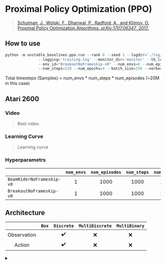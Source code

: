 # Proximal Policy Optimization (PPO)

> [Schulman, J., Wolski, F., Dhariwal, P., Radford, A., and Klimov, O. Proximal Policy Optimization Algorithms. *arXiv:1707.06347*, 2017.](https://arxiv.org/abs/1707.06347)


## How to use
```python
python -m unstable_baselines.ppo.run --rank 0 --seed 1 --logdir='./log/{env_id}/ppo_20m/{rank}' \
               --logging='training.log' --monitor_dir='monitor' --tb_logdir='' --model_dir='model' \
               --env_id="BreakoutNoFrameskip-v0" --num_envs=8 --num_episodes=20000 \
               --num_steps=128 --num_epochs=4 --batch_size=256 --verbose=2
```

Total timesteps (Samples) = num_envs * num_steps * num_episodes (~20M in this case)


## Atari 2600

### Video

> Best video

### Learning Curve

> Learning curve


### Hyperparametrs
| | `num_envs` | `num_episodes` | `num_steps` | `num_epochs` | `batch_size` |
|-|:-:|:-:|:-:|:-:|:-:|
| `BeamRiderNoFrameskip-v0`| 1 | 1000 | 1000 | 1000 | 256 |
| `BreakoutNoFrameskip-v0` | 1 | 1000 | 1000 | 1000 | 256 |

## Architecture

|             | `Box` | `Discrete`         | `MultiDiscrete` | `MultiBinary` |
|:-----------:|:-----:|:------------------:|:---------------:|:-------------:|
| Observation |       | :heavy_check_mark: | :x:             | :x:           |
| Action      |       | :heavy_check_mark: | :x:             | :x:           |



<details>
<summary></summary>
ppo_discrete
    digraph D {
        compound=true;
        splines=false;
        bgcolor="transparent";
        node [shape=box, color=black, fontsize=12, height=0.1, width=0.1];
        
        obs[label="Observation"];
        
        subgraph cluster_cnn{
            label="Nature CNN";
            graph[style=dotted];
            nature_cnn [label=<
            <TABLE BORDER="0" CELLBORDER="1" CELLSPACING="0" CELLPADDING="2">
                <TR><TD PORT="conv1">Conv2D(32, 8, 4)  </TD></TR>
                <TR><TD PORT="relu1">ReLU</TD></TR>
                <TR><TD PORT="conv2">Conv2D(64, 4, 2)  </TD></TR>
                <TR><TD PORT="relu2">ReLU</TD></TR>
                <TR><TD PORT="conv3">Conv2D(32, 3, 1)  </TD></TR>
                <TR><TD PORT="relu3">ReLU</TD></TR>
                <TR><TD PORT="dense">Dense(512)  </TD></TR>
                <TR><TD PORT="relu4">ReLU</TD></TR>
            </TABLE>>, shape=plaintext];
        }    
        
        policy_net [label=<
            <TABLE BORDER="0" CELLBORDER="1" CELLSPACING="0" CELLPADDING="2">
                <TR><TD PORT="dense">Dense(action_space)  </TD></TR>
            </TABLE>>, shape=plaintext];
        
        value_net [label=<
            <TABLE BORDER="0" CELLBORDER="1" CELLSPACING="0" CELLPADDING="2">
                <TR><TD PORT="dense">Dense(1)  </TD></TR>
            </TABLE>>, shape=plaintext];
            
        
        obs -> nature_cnn[ltail=obs, lhead=cluster_cnn, label=" "];
        
        nature_cnn:s->{policy_net, value_net}[ltail=cluster_cnn];
        policy_net -> pi;
        value_net -> v;
        
        pi[label="Action"];
        v[label="Value"]
    }
ppo_discrete
</details>
